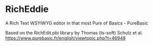 # RichEddie
A Rich Text WSYIWYG editor in that most Pure of Basics - PureBasic

Based on the RichEdit.pbi library by Thomas (ts-soft) Schulz et al.
https://www.purebasic.fr/english/viewtopic.php?t=46948



